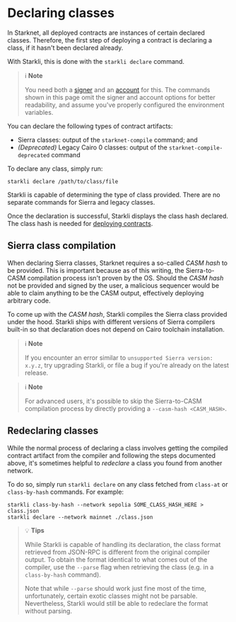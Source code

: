 # Declaring classes

In Starknet, all deployed contracts are instances of certain declared classes. Therefore, the first step of deploying a contract is declaring a class, if it hasn't been declared already.

With Starkli, this is done with the `starkli declare` command.

> ℹ️ **Note**
>
> You need both a [signer](./signers.md) and an [account](./accounts.md) for this. The commands shown in this page omit the signer and account options for better readability, and assume you've properly configured the environment variables.

You can declare the following types of contract artifacts:

- Sierra classes: output of the `starknet-compile` command; and
- _(Deprecated)_ Legacy Cairo 0 classes: output of the `starknet-compile-deprecated` command

To declare any class, simply run:

```console
starkli declare /path/to/class/file
```

Starkli is capable of determining the type of class provided. There are no separate commands for Sierra and legacy classes.

Once the declaration is successful, Starkli displays the class hash declared. The class hash is needed for [deploying contracts](./deploying-contracts.md).

## Sierra class compilation

When declaring Sierra classes, Starknet requires a so-called _CASM hash_ to be provided. This is important because as of this writing, the Sierra-to-CASM compilation process isn't proven by the OS. Should the _CASM hash_ not be provided and signed by the user, a malicious sequencer would be able to claim anything to be the CASM output, effectively deploying arbitrary code.

To come up with the _CASM hash_, Starkli compiles the Sierra class provided under the hood. Starkli ships with different versions of Sierra compilers built-in so that declaration does not depend on Cairo toolchain installation.

> ℹ️ **Note**
>
> If you encounter an error similar to `unsupported Sierra version: x.y.z`, try upgrading Starkli, or file a bug if you're already on the latest release.

> ℹ️ **Note**
>
> For advanced users, it's possible to skip the Sierra-to-CASM compilation process by directly providing a `--casm-hash <CASM_HASH>`.

## Redeclaring classes

While the normal process of declaring a class involves getting the compiled contract artifact from the compiler and following the steps documented above, it's sometimes helpful to _redeclare_ a class you found from another network.

To do so, simply run `starkli declare` on any class fetched from `class-at` or `class-by-hash` commands. For example:

```console
starkli class-by-hash --network sepolia SOME_CLASS_HASH_HERE > class.json
starkli declare --network mainnet ./class.json
```

> 💡 **Tips**
>
> While Starkli is capable of handling its declaration, the class format retrieved from JSON-RPC is different from the original compiler output. To obtain the format identical to what comes out of the compiler, use the `--parse` flag when retrieving the class (e.g. in a `class-by-hash` command).
>
> Note that while `--parse` should work just fine most of the time, unfortunately, certain exotic classes might not be parsable. Nevertheless, Starkli would still be able to redeclare the format without parsing.
